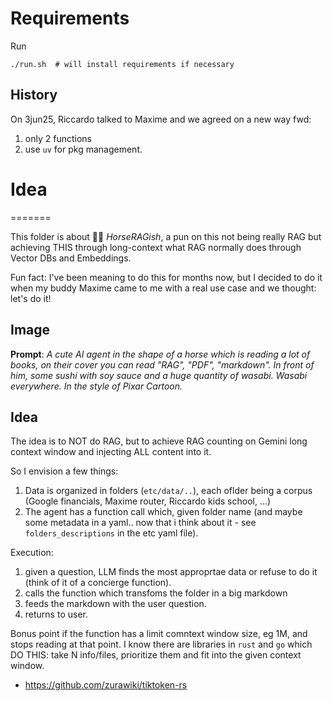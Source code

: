 # Requirements

Run

```shell
./run.sh  # will install requirements if necessary
```

## History

On 3jun25, Riccardo talked to Maxime and we agreed on a new way fwd:
1. only 2 functions
2. use `uv` for pkg management.

# Idea
=======

This folder is about 🐴🧄 *HorseRAGish*, a pun on this not being really RAG but achieving THIS through long-context what RAG normally does through Vector DBs and Embeddings.

Fun fact: I've been meaning to do this for months now, but I decided to do it when my buddy Maxime came to me with a real use case and we thought: let's do it!

## Image

**Prompt**: *A cute AI agent in the shape of a horse which is reading a lot of books, on their cover you can read "RAG", "PDF", "markdown". In front of him, some sushi with soy sauce and a huge quantity of wasabi. Wasabi everywhere. In the style of Pixar Cartoon.*

## Idea

The idea is to NOT do RAG, but to achieve RAG counting on Gemini long context window and injecting ALL content into it.

So I envision a few things:

1. Data is organized in folders (`etc/data/..`), each oflder being a corpus (Google financials, Maxime router, Riccardo kids school, ...)
2. The agent has a function call which, given folder name (and maybe some metadata in a yaml.. now that i think about it - see `folders_descriptions` in the etc yaml file).

Execution:
1. given a question, LLM finds the most approprtae data or refuse to do it (think of it of a concierge function).
2. calls the function which transfoms the folder in a big markdown
3. feeds the markdown with the user question.
4. returns to user.

Bonus point if the function has a limit comntext window size, eg 1M, and stops reading at that point. I know there are libraries in `rust` and `go` which DO THIS: take N info/files, prioritize them and fit into the given context window.

* https://github.com/zurawiki/tiktoken-rs
